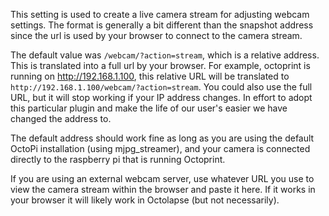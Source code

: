 <!-- @format -->

This setting is used to create a live camera stream for adjusting webcam settings. The format is
generally a bit different than the snapshot address since the url is used by your browser to connect
to the camera stream.

The default value was `/webcam/?action=stream`, which is a relative address. This is translated into
a full url by your browser. For example, octoprint is running on http://192.168.1.100, this relative
URL will be translated to `http://192.168.1.100/webcam/?action=stream`. You could also use the full
URL, but it will stop working if your IP address changes. In effort to adopt this particular plugin
and make the life of our user's easier we have changed the address to.

The default address should work fine as long as you are using the default OctoPi installation (using
mjpg_streamer), and your camera is connected directly to the raspberry pi that is running Octoprint.

If you are using an external webcam server, use whatever URL you use to view the camera stream
within the browser and paste it here. If it works in your browser it will likely work in Octolapse
(but not necessarily).
